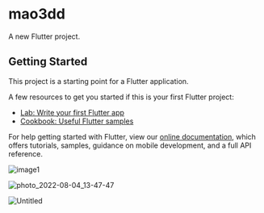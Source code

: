 # mao3dd

A new Flutter project.

## Getting Started

This project is a starting point for a Flutter application.

A few resources to get you started if this is your first Flutter project:

- [Lab: Write your first Flutter app](https://flutter.dev/docs/get-started/codelab)
- [Cookbook: Useful Flutter samples](https://flutter.dev/docs/cookbook)

For help getting started with Flutter, view our
[online documentation](https://flutter.dev/docs), which offers tutorials,
samples, guidance on mobile development, and a full API reference.

![image1](https://user-images.githubusercontent.com/95576756/182715594-651092b2-6da1-4c3e-9122-12ccaffde2d1.jpeg)

![photo_2022-08-04_13-47-47](https://user-images.githubusercontent.com/95576756/182829303-dc09ee25-f867-4a1c-a730-bf6b239439f6.jpg)
 
 ![Untitled](https://user-images.githubusercontent.com/95576756/182716190-26468a32-53b2-481e-926f-954f84b12fc4.png)
